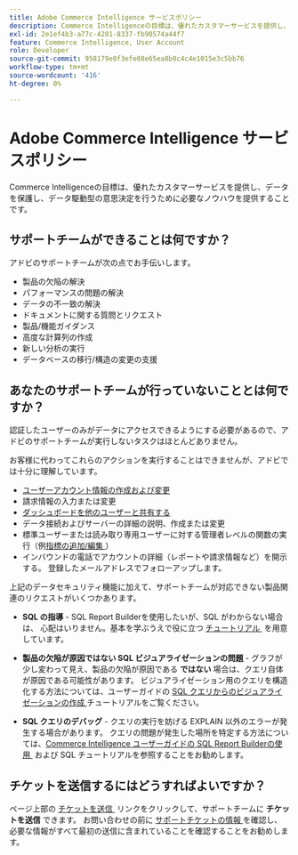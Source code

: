 ```yaml
---
title: Adobe Commerce Intelligence サービスポリシー
description: Commerce Intelligenceの目標は、優れたカスタマーサービスを提供し、データを保護し、データ駆動型の意思決定を行うために必要なノウハウを提供することです。
exl-id: 2e1ef4b3-a77c-4281-8337-fb90574a44f7
feature: Commerce Intelligence, User Account
role: Developer
source-git-commit: 958179e0f3efe08e65ea8b0c4c4e1015e3c5bb76
workflow-type: tm+mt
source-wordcount: '416'
ht-degree: 0%

---
```


# Adobe Commerce Intelligence サービスポリシー

Commerce Intelligenceの目標は、優れたカスタマーサービスを提供し、データを保護し、データ駆動型の意思決定を行うために必要なノウハウを提供することです。

## サポートチームができることは何ですか？

アドビのサポートチームが次の点でお手伝いします。

* 製品の欠陥の解決
* パフォーマンスの問題の解決
* データの不一致の解決
* ドキュメントに関する質問とリクエスト
* 製品/機能ガイダンス
* 高度な計算列の作成
* 新しい分析の実行
* データベースの移行/構造の変更の支援

## あなたのサポートチームが行っていないこととは何ですか？

認証したユーザーのみがデータにアクセスできるようにする必要があるので、アドビのサポートチームが実行しないタスクはほとんどありません。

お客様に代わってこれらのアクションを実行することはできませんが、アドビでは十分に理解しています。

* [ユーザーアカウント情報の作成および変更](/docs/commerce-business-intelligence/mbi/administrator/user-mgmt/user-management.html)
* 請求情報の入力または変更
* [ダッシュボードを他のユーザーと共有する](/docs/commerce-business-intelligence/mbi/build/dashboards/share-dashboard-with-users.html?lang=en)
* データ接続およびサーバーの詳細の説明、作成または変更
* 標準ユーザーまたは読み取り専用ユーザーに対する管理者レベルの関数の実行（例 [&#x200B; 指標の追加/編集 &#x200B;](/docs/commerce-business-intelligence/mbi/build/reports/ess-manage-data-metrics.html)）
* インバウンドの電話でアカウントの詳細（レポートや請求情報など）を開示する。 登録したメールアドレスでフォローアップします。

上記のデータセキュリティ機能に加えて、サポートチームが対応できない製品関連のリクエストがいくつかあります。

* **SQL の指導** - SQL Report Builderを使用したいが、SQL がわからない場合は、 心配はいりません。基本を学ぶうえで役に立つ [&#x200B; チュートリアル &#x200B;](/docs/commerce-business-intelligence/mbi/analyze/sql/sql-rpt-bldr.html) を用意しています。

* **製品の欠陥が原因ではない SQL ビジュアライゼーションの問題** - グラフが少し変わって見え、製品の欠陥が原因である **ではない** 場合は、クエリ自体が原因である可能性があります。 ビジュアライゼーション用のクエリを構造化する方法については、ユーザーガイドの [SQL クエリからのビジュアライゼーションの作成 &#x200B;](/docs/commerce-business-intelligence/mbi/tutorials/create-visuals-from-sql.html) チュートリアルをご覧ください。
* **SQL クエリのデバッグ** - クエリの実行を妨げる EXPLAIN 以外のエラーが発生する場合があります。 クエリの問題が発生した場所を特定する方法については、[Commerce Intelligence ユーザーガイドの SQL Report Builderの使用 &#x200B;](/docs/commerce-business-intelligence/mbi/analyze/sql/sql-rpt-bldr.html) および SQL チュートリアルを参照することをお勧めします。

## チケットを送信するにはどうすればよいですか？

ページ上部の [&#x200B; チケットを送信 &#x200B;](/help/help-center-guide/help-center/magento-help-center-user-guide.md#submit-ticket) リンクをクリックして、サポートチームに **チケットを送信** できます。 お問い合わせの前に [&#x200B; サポートチケットの情報 &#x200B;](/help/help-center-guide/help-center/magento-help-center-user-guide.md#info-in-support-ticket) を確認し、必要な情報がすべて最初の送信に含まれていることを確認することをお勧めします。
